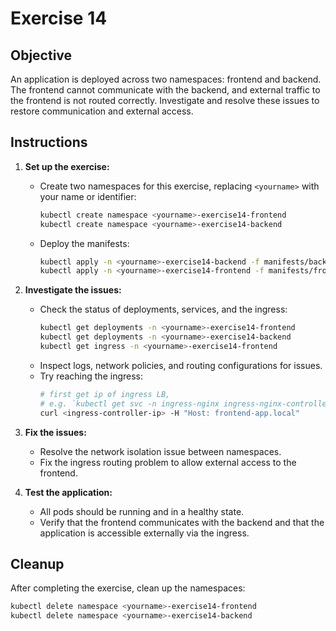 # Exercise 14

## Objective

An application is deployed across two namespaces: frontend and backend. The frontend cannot communicate with the backend, and external traffic to the frontend is not routed correctly. Investigate and resolve these issues to restore communication and external access.

## Instructions

1. **Set up the exercise:**
   - Create two namespaces for this exercise, replacing `<yourname>` with your name or identifier:
     ```bash
     kubectl create namespace <yourname>-exercise14-frontend
     kubectl create namespace <yourname>-exercise14-backend
     ```
   - Deploy the manifests:
     ```bash
     kubectl apply -n <yourname>-exercise14-backend -f manifests/backend/
     kubectl apply -n <yourname>-exercise14-frontend -f manifests/frontend/
     ```

2. **Investigate the issues:**
   - Check the status of deployments, services, and the ingress:
     ```bash
     kubectl get deployments -n <yourname>-exercise14-frontend
     kubectl get deployments -n <yourname>-exercise14-backend
     kubectl get ingress -n <yourname>-exercise14-frontend
     ```
   - Inspect logs, network policies, and routing configurations for issues.
   - Try reaching the ingress:
     ```bash
     # first get ip of ingress LB, 
     # e.g. `kubectl get svc -n ingress-nginx ingress-nginx-controller`
     curl <ingress-controller-ip> -H "Host: frontend-app.local"
     ```

3. **Fix the issues:**
   - Resolve the network isolation issue between namespaces.
   - Fix the ingress routing problem to allow external access to the frontend.

4. **Test the application:**
   - All pods should be running and in a healthy state.
   - Verify that the frontend communicates with the backend and that the application is accessible externally via the ingress.

## Cleanup

After completing the exercise, clean up the namespaces:
```bash
kubectl delete namespace <yourname>-exercise14-frontend
kubectl delete namespace <yourname>-exercise14-backend
```
